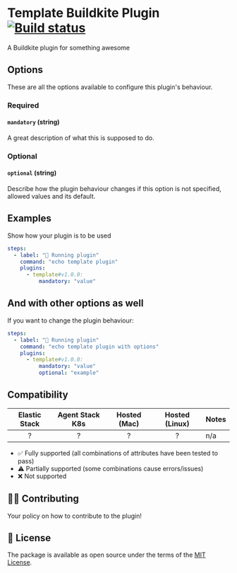 # Template Buildkite Plugin [![Build status](https://badge.buildkite.com/d673030645c7f3e7e397affddd97cfe9f93a40547ed17b6dc5.svg)](https://buildkite.com/buildkite/plugins-template)

A Buildkite plugin for something awesome

## Options

These are all the options available to configure this plugin's behaviour.

### Required

#### `mandatory` (string)

A great description of what this is supposed to do.

### Optional

#### `optional` (string)

Describe how the plugin behaviour changes if this option is not specified, allowed values and its default.

## Examples

Show how your plugin is to be used

```yaml
steps:
  - label: "🔨 Running plugin"
    command: "echo template plugin"
    plugins:
      - template#v1.0.0:
          mandatory: "value"
```

## And with other options as well

If you want to change the plugin behaviour:

```yaml
steps:
  - label: "🔨 Running plugin"
    command: "echo template plugin with options"
    plugins:
      - template#v1.0.0:
          mandatory: "value"
          optional: "example"
```

## Compatibility

| Elastic Stack | Agent Stack K8s | Hosted (Mac) | Hosted (Linux) | Notes |
| :-----------: | :-------------: | :----: | :----: |:---- |
| ? | ? | ? | ? | n/a |

- ✅ Fully supported (all combinations of attributes have been tested to pass)
- ⚠️ Partially supported (some combinations cause errors/issues)
- ❌ Not supported

## 👩‍💻 Contributing

Your policy on how to contribute to the plugin!

## 📜 License

The package is available as open source under the terms of the [MIT License](https://opensource.org/licenses/MIT).
